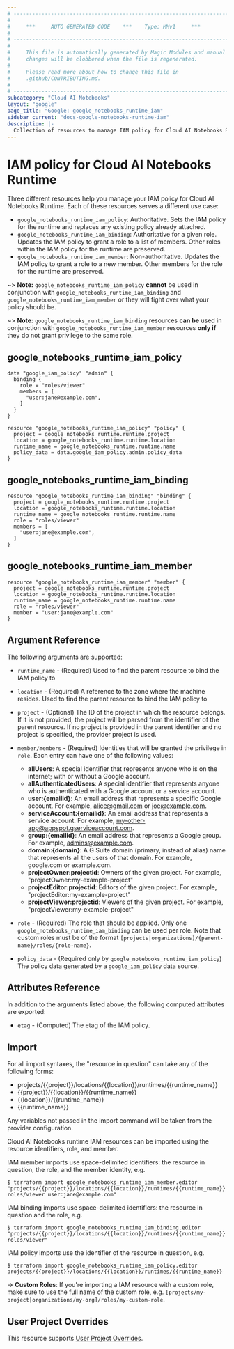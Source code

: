 ```yaml
---
# ----------------------------------------------------------------------------
#
#     ***     AUTO GENERATED CODE    ***    Type: MMv1     ***
#
# ----------------------------------------------------------------------------
#
#     This file is automatically generated by Magic Modules and manual
#     changes will be clobbered when the file is regenerated.
#
#     Please read more about how to change this file in
#     .github/CONTRIBUTING.md.
#
# ----------------------------------------------------------------------------
subcategory: "Cloud AI Notebooks"
layout: "google"
page_title: "Google: google_notebooks_runtime_iam"
sidebar_current: "docs-google-notebooks-runtime-iam"
description: |-
  Collection of resources to manage IAM policy for Cloud AI Notebooks Runtime
---
```


# IAM policy for Cloud AI Notebooks Runtime
Three different resources help you manage your IAM policy for Cloud AI Notebooks Runtime. Each of these resources serves a different use case:

* `google_notebooks_runtime_iam_policy`: Authoritative. Sets the IAM policy for the runtime and replaces any existing policy already attached.
* `google_notebooks_runtime_iam_binding`: Authoritative for a given role. Updates the IAM policy to grant a role to a list of members. Other roles within the IAM policy for the runtime are preserved.
* `google_notebooks_runtime_iam_member`: Non-authoritative. Updates the IAM policy to grant a role to a new member. Other members for the role for the runtime are preserved.

~> **Note:** `google_notebooks_runtime_iam_policy` **cannot** be used in conjunction with `google_notebooks_runtime_iam_binding` and `google_notebooks_runtime_iam_member` or they will fight over what your policy should be.

~> **Note:** `google_notebooks_runtime_iam_binding` resources **can be** used in conjunction with `google_notebooks_runtime_iam_member` resources **only if** they do not grant privilege to the same role.




## google\_notebooks\_runtime\_iam\_policy

```hcl
data "google_iam_policy" "admin" {
  binding {
    role = "roles/viewer"
    members = [
      "user:jane@example.com",
    ]
  }
}

resource "google_notebooks_runtime_iam_policy" "policy" {
  project = google_notebooks_runtime.runtime.project
  location = google_notebooks_runtime.runtime.location
  runtime_name = google_notebooks_runtime.runtime.name
  policy_data = data.google_iam_policy.admin.policy_data
}
```

## google\_notebooks\_runtime\_iam\_binding

```hcl
resource "google_notebooks_runtime_iam_binding" "binding" {
  project = google_notebooks_runtime.runtime.project
  location = google_notebooks_runtime.runtime.location
  runtime_name = google_notebooks_runtime.runtime.name
  role = "roles/viewer"
  members = [
    "user:jane@example.com",
  ]
}
```

## google\_notebooks\_runtime\_iam\_member

```hcl
resource "google_notebooks_runtime_iam_member" "member" {
  project = google_notebooks_runtime.runtime.project
  location = google_notebooks_runtime.runtime.location
  runtime_name = google_notebooks_runtime.runtime.name
  role = "roles/viewer"
  member = "user:jane@example.com"
}
```

## Argument Reference

The following arguments are supported:

* `runtime_name` - (Required) Used to find the parent resource to bind the IAM policy to
* `location` - (Required) A reference to the zone where the machine resides. Used to find the parent resource to bind the IAM policy to

* `project` - (Optional) The ID of the project in which the resource belongs.
    If it is not provided, the project will be parsed from the identifier of the parent resource. If no project is provided in the parent identifier and no project is specified, the provider project is used.

* `member/members` - (Required) Identities that will be granted the privilege in `role`.
  Each entry can have one of the following values:
  * **allUsers**: A special identifier that represents anyone who is on the internet; with or without a Google account.
  * **allAuthenticatedUsers**: A special identifier that represents anyone who is authenticated with a Google account or a service account.
  * **user:{emailid}**: An email address that represents a specific Google account. For example, alice@gmail.com or joe@example.com.
  * **serviceAccount:{emailid}**: An email address that represents a service account. For example, my-other-app@appspot.gserviceaccount.com.
  * **group:{emailid}**: An email address that represents a Google group. For example, admins@example.com.
  * **domain:{domain}**: A G Suite domain (primary, instead of alias) name that represents all the users of that domain. For example, google.com or example.com.
  * **projectOwner:projectid**: Owners of the given project. For example, "projectOwner:my-example-project"
  * **projectEditor:projectid**: Editors of the given project. For example, "projectEditor:my-example-project"
  * **projectViewer:projectid**: Viewers of the given project. For example, "projectViewer:my-example-project"

* `role` - (Required) The role that should be applied. Only one
    `google_notebooks_runtime_iam_binding` can be used per role. Note that custom roles must be of the format
    `[projects|organizations]/{parent-name}/roles/{role-name}`.

* `policy_data` - (Required only by `google_notebooks_runtime_iam_policy`) The policy data generated by
  a `google_iam_policy` data source.

## Attributes Reference

In addition to the arguments listed above, the following computed attributes are
exported:

* `etag` - (Computed) The etag of the IAM policy.

## Import

For all import syntaxes, the "resource in question" can take any of the following forms:

* projects/{{project}}/locations/{{location}}/runtimes/{{runtime_name}}
* {{project}}/{{location}}/{{runtime_name}}
* {{location}}/{{runtime_name}}
* {{runtime_name}}

Any variables not passed in the import command will be taken from the provider configuration.

Cloud AI Notebooks runtime IAM resources can be imported using the resource identifiers, role, and member.

IAM member imports use space-delimited identifiers: the resource in question, the role, and the member identity, e.g.
```
$ terraform import google_notebooks_runtime_iam_member.editor "projects/{{project}}/locations/{{location}}/runtimes/{{runtime_name}} roles/viewer user:jane@example.com"
```

IAM binding imports use space-delimited identifiers: the resource in question and the role, e.g.
```
$ terraform import google_notebooks_runtime_iam_binding.editor "projects/{{project}}/locations/{{location}}/runtimes/{{runtime_name}} roles/viewer"
```

IAM policy imports use the identifier of the resource in question, e.g.
```
$ terraform import google_notebooks_runtime_iam_policy.editor projects/{{project}}/locations/{{location}}/runtimes/{{runtime_name}}
```

-> **Custom Roles**: If you're importing a IAM resource with a custom role, make sure to use the
 full name of the custom role, e.g. `[projects/my-project|organizations/my-org]/roles/my-custom-role`.

## User Project Overrides

This resource supports [User Project Overrides](https://www.terraform.io/docs/providers/google/guides/provider_reference.html#user_project_override).
